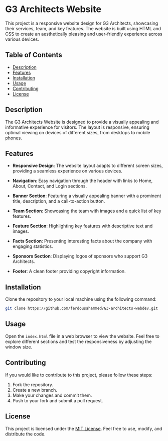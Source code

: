 # G3 Architects Website

This project is a responsive website design for G3 Architects, showcasing their services, team, and key features. The website is built using HTML and CSS to create an aesthetically pleasing and user-friendly experience across various devices.

## Table of Contents

- [Description](#description)
- [Features](#features)
- [Installation](#installation)
- [Usage](#usage)
- [Contributing](#contributing)
- [License](#license)

## Description

The G3 Architects Website is designed to provide a visually appealing and informative experience for visitors. The layout is responsive, ensuring optimal viewing on devices of different sizes, from desktops to mobile phones.

## Features

- **Responsive Design**: The website layout adapts to different screen sizes, providing a seamless experience on various devices.

- **Navigation**: Easy navigation through the header with links to Home, About, Contact, and Login sections.

- **Banner Section**: Featuring a visually appealing banner with a prominent title, description, and a call-to-action button.

- **Team Section**: Showcasing the team with images and a quick list of key features.

- **Feature Section**: Highlighting key features with descriptive text and images.

- **Facts Section**: Presenting interesting facts about the company with engaging statistics.

- **Sponsors Section**: Displaying logos of sponsors who support G3 Architects.

- **Footer**: A clean footer providing copyright information.

## Installation

Clone the repository to your local machine using the following command:

```bash
git clone https://github.com/ferdousahammed/G3-architects-webdev.git
```

## Usage

Open the `index.html` file in a web browser to view the website. Feel free to explore different sections and test the responsiveness by adjusting the window size.

## Contributing

If you would like to contribute to this project, please follow these steps:

1. Fork the repository.
2. Create a new branch.
3. Make your changes and commit them.
4. Push to your fork and submit a pull request.

## License

This project is licensed under the [MIT License](LICENSE.md). Feel free to use, modify, and distribute the code.